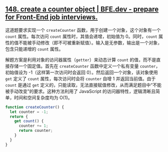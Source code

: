 ## [148. create a counter object | BFE.dev - prepare for Front-End job interviews.](https://bigfrontend.dev/problem/create-a-counter-object)

这道题要求实现一个 `createCounter` 函数，用于创建一个对象，这个对象有一个 `count` 属性。每次访问 `count` 属性时，其值会递增，初始值为 0。同时，`count` 属性的值不能被手动修改（即不可被重新赋值）。输入是无参数，输出是一个对象，包含只能递增的 `count` 属性。

解题方案是利用对象的访问器属性（`getter`）来动态计算 `count` 的值，而不是直接存储一个固定值。首先在 `createCounter` 函数中定义一个私有变量 `counter`，初始值设为 -1（这样第一次访问时会返回 0）。然后返回一个对象，该对象使用 `get` 定义了 `count` 属性，每次访问时会将 `counter` 自增 1 并返回当前值。由于 `count` 是通过 `get` 定义的，只能读取，无法直接赋值修改，从而满足题目中“不能被手动改变”的要求。这种方法利用了 JavaScript 的访问器特性，逻辑清晰且简单，时间和空间复杂度均为 O(1)。

```js
function createCounter() {
  let counter = -1;
  return {
    get count() {
      counter += 1;
      return counter;
    }
  }
}
```

